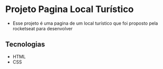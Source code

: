 # Projeto Pagina Local Turístico 
- Esse projeto é uma pagina de um local turístico que foi proposto pela rocketseat para desenvolver
## Tecnologias 
- HTML
- CSS
